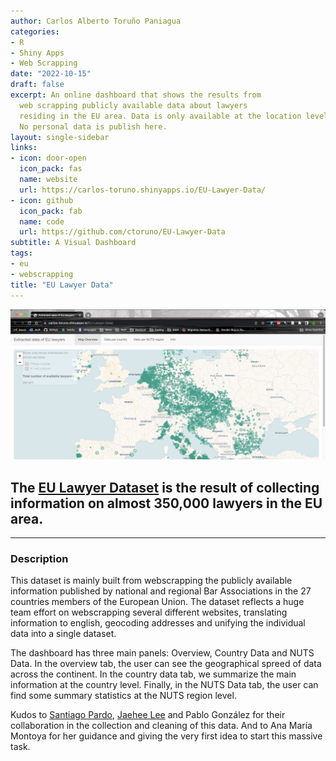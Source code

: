 ```yaml
---
author: Carlos Alberto Toruño Paniagua
categories:
- R
- Shiny Apps
- Web Scrapping
date: "2022-10-15"
draft: false
excerpt: An online dashboard that shows the results from 
  web scrapping publicly available data about lawyers 
  residing in the EU area. Data is only available at the location level.
  No personal data is publish here.
layout: single-sidebar
links:
- icon: door-open
  icon_pack: fas
  name: website
  url: https://carlos-toruno.shinyapps.io/EU-Lawyer-Data/
- icon: github
  icon_pack: fab
  name: code
  url: https://github.com/ctoruno/EU-Lawyer-Data
subtitle: A Visual Dashboard
tags:
- eu
- webscrapping
title: "EU Lawyer Data"
---
```


![Formspree Logo](overview.png)

## The [EU Lawyer Dataset](https://carlos-toruno.shinyapps.io/EU-Lawyer-Data/) is the result of collecting information on almost 350,000 lawyers in the EU area.

---

### Description
This dataset is mainly built from webscrapping the publicly available information published by national and regional Bar Associations in the 27 countries members of the European Union. The dataset reflects a huge team effort on webscrapping several different websites, translating information to english, geocoding addresses and unifying the individual data into a single dataset.

The dashboard has three main panels: Overview, Country Data and NUTS Data. In the overview tab, the user can see the geographical spreed of data across the continent. In the country data tab, we summarize the main information at the country level. Finally, in the NUTS Data tab, the user can find some summary statistics at the NUTS region level.

Kudos to [Santiago Pardo](https://github.com/aspardog), [Jaehee Lee](https://github.com/jaehee99) and Pablo González for their collaboration in the collection and cleaning of this data. And to Ana María Montoya for her guidance and giving the very first idea to start this massive task.



